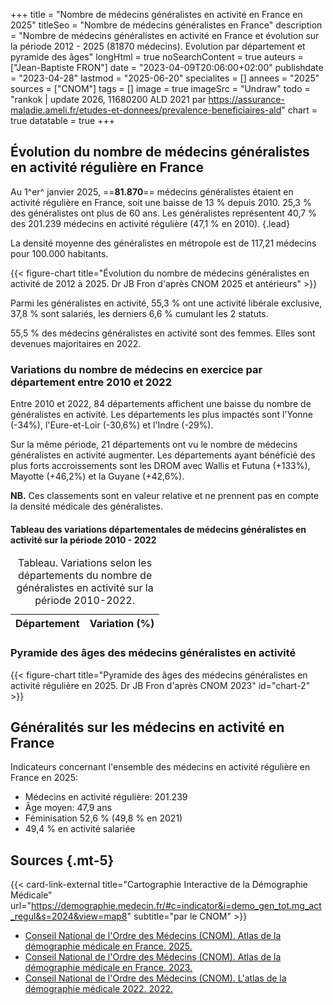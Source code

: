 +++
title = "Nombre de médecins généralistes en activité en France en 2025"
titleSeo = "Nombre de médecins généralistes en France"
description = "Nombre de médecins généralistes en activité en France et évolution sur la période 2012 - 2025 (81870 médecins). Evolution par département et pyramide des âges"
longHtml = true
noSearchContent = true
auteurs = ["Jean-Baptiste FRON"]
date = "2023-04-09T20:06:00+02:00"
publishdate = "2023-04-28"
lastmod = "2025-06-20"
specialites = []
annees = "2025"
sources = ["CNOM"]
tags = []
image = true
imageSrc = "Undraw"
todo = "rankok | update 2026, 11680200 ALD 2021 par https://assurance-maladie.ameli.fr/etudes-et-donnees/prevalence-beneficiaires-ald"
chart = true
datatable = true
+++

## Évolution du nombre de médecins généralistes en activité régulière en France

Au 1^er^ janvier 2025, ==**81.870**== médecins généralistes étaient en activité régulière en France, soit une baisse de 13 % depuis 2010. 25,3 % des généralistes ont plus de 60 ans. Les généralistes représentent 40,7 % des 201.239 médecins en activité régulière (47,1 % en 2010).
{.lead}

La densité moyenne des généralistes en métropole est de 117,21 médecins pour 100.000 habitants.

{{< figure-chart title="Évolution du nombre de médecins généralistes en activité de 2012 à 2025. Dr JB Fron d'après CNOM 2025 et antérieurs" >}}

Parmi les généralistes en activité, 55,3 % ont une activité libérale exclusive, 37,8 % sont salariés, les derniers 6,6 % cumulant les 2 statuts.

55,5 % des médecins généralistes en activité sont des femmes. Elles sont devenues majoritaires en 2022.

### Variations du nombre de médecins en exercice par département entre 2010 et 2022

Entre 2010 et 2022, 84 départements affichent une baisse du nombre de généralistes en activité. Les départements les plus impactés sont l'Yonne (-34%), l'Eure-et-Loir (-30,6%) et l'Indre (-29%).

Sur la même période, 21 départements ont vu le nombre de médecins généralistes en activité augmenter. Les départements ayant bénéficié des plus forts accroissements sont les DROM avec Wallis et Futuna (+133%), Mayotte (+46,2%) et la Guyane (+42,6%).

**NB.** Ces classements sont en valeur relative et ne prennent pas en compte la densité médicale des généralistes.

#### Tableau des variations départementales de médecins généralistes en activité sur la période 2010 - 2022

<script type="application/ld+json">{"@context": "https://schema.org","@type": "Table","about": "Variations selon les départements du nombre de généralistes en activité sur la période 2010-2022"}</script>
<table id="department-variations" class="table table-sm">
<caption><span class="font-weight-bold">Tableau.</span> Variations selon les départements du nombre de généralistes en activité sur la période 2010-2022.</caption>
<thead>
  <tr>
    <th scope="col">Département</th>
    <th scope="col">Variation (%)</th>
  </tr>
</thead>
</table>

### Pyramide des âges des médecins généralistes en activité

{{< figure-chart title="Pyramide des âges des médecins généralistes en activité régulière en 2025. Dr JB Fron d'après CNOM 2023" id="chart-2" >}}

## Généralités sur les médecins en activité en France

Indicateurs concernant l'ensemble des médecins en activité régulière en France en 2025:

- Médecins en activité régulière: 201.239
- Âge moyen: 47,9 ans
- Féminisation 52,6 % (49,8 % en 2021)
- 49,4 % en activité salariée

## Sources {.mt-5}

{{< card-link-external title="Cartographie Interactive de la Démographie Médicale" url="https://demographie.medecin.fr/#c=indicator&i=demo_gen_tot.mg_act_regul&s=2024&view=map8" subtitle="par le CNOM" >}}

- [Conseil National de l'Ordre des Médecins (CNOM). Atlas de la démographie médicale en France. 2025.](https://www.conseil-national.medecin.fr/publications/actualites/publication-latlas-demographie-medicale-2025)
- [Conseil National de l'Ordre des Médecins (CNOM). Atlas de la démographie médicale en France. 2023.](https://www.conseil-national.medecin.fr/publications/communiques-presse/publication-latlas-demographie-medicale-2023)
- [Conseil National de l'Ordre des Médecins (CNOM). L'atlas de la démographie médicale 2022. 2022.](https://www.conseil-national.medecin.fr/lordre-medecins/conseil-national-lordre/demographie-medicale)

<!-- Data -->
<script>
const chartOptions1 = {
  series: [{
    name: 'Généralistes',
    data: [91524, 83215, 82058, 81395, 81870]
  }],
  chart: { height: 256},
  plotOptions: { bar: { dataLabels: { position: 'top' }}},
  dataLabels: {
    enabled: true,
    offsetY: -30
  },
  title: { text: 'Nombre de généralistes en activité' },
  xaxis: {
    categories: [2012, 2022, 2023, 2024, 2025]
  },
  yaxis: { min: 0 }
}
</script>
<script>
const chartOptions2 = {
  series: [{
    name: 'Hommes',
    data: [-1, -3, -15, -65, -277, -753, -3989, -7255, -4722, -3808, -3384, -3454, -5122, -3317, -325]
  },
  {
    name: 'Femmes',
    data: [0, 2, 4, 9, 85, 297, 1874, 6090, 5188, 4808, 4601, 6152, 9231, 6405, 746]
  }],
  chart: { stacked: true },
  colors: ['#4150f5', '#ff0094'],
  dataLabels: {
    enabled: true,
    formatter: function (val) { return Math.abs(val) }
    },
  title: { text: 'Pyramide des âges des médecins généralistes en 2025' },
  xaxis: {
    categories: ['95-99', '90-94', '85-89', '80-84', '75-79', '70-74', '65-69', '60-64', '55-59', '50-54', '45-49', '40-44', '35-39', '30-34', '25-29'],
    overwriteCategories: ['95-99', '90-94', '85-89', '80-84', '75-79', '70-74', '65-69', '60-64', '55-59', '50-54', '45-49', '40-44', '35-39', '30-34', '25-29'],
  },
  yaxis: {
    forceNiceScale: false,
    min: -10000,
    max: 10000,
    title: { text: 'Âge' }
  },
  plotOptions: {
    bar: {
      horizontal: true
    }
  },
  tooltip: {
    shared: true,
    // TODO: xaxisformatter: https://apexcharts.com/javascript-chart-demos/bar-charts/custom-datalabels/
    // formatter: function (value, { w }) {return `Semaine ${w.globals.categoryLabels[value - 1]}`;}
    y: {
      formatter: function (val) { return Math.abs(val) }
    }
  }
}
</script>
<script>
  // CNOM 2022 Tableau 16
const dataSource = [{{< data/generalists-department >}}]
window.addEventListener('load', () => {
  $(function () {
    $('#department-variations').DataTable({
      data: dataSource,
      dom: '<"top"f><rt<"bottom"Blip>>',
      // paging: true,
      pageLength: 25
    })
    .on('page.dt', () => {
      $('[data-toggle="tooltip"]').tooltip({placement: 'bottom'})
    })
  })
})
</script>
